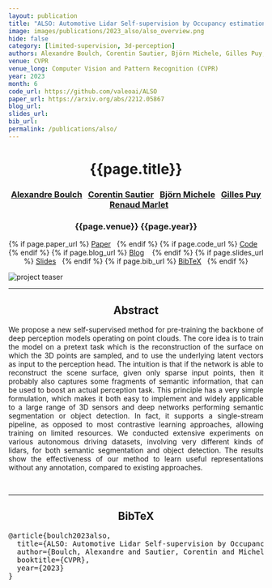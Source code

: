 ```yaml
---
layout: publication
title: "ALSO: Automotive Lidar Self-supervision by Occupancy estimation" 
image: images/publications/2023_also/also_overview.png
hide: false
category: [limited-supervision, 3d-perception]
authors: Alexandre Boulch, Corentin Sautier, Björn Michele, Gilles Puy, Renaud Marlet
venue: CVPR
venue_long: Computer Vision and Pattern Recognition (CVPR)
year: 2023
month: 6
code_url: https://github.com/valeoai/ALSO 
paper_url: https://arxiv.org/abs/2212.05867
blog_url: 
slides_url: 
bib_url: 
permalink: /publications/also/
---
```


<h1 align="center"> {{page.title}} </h1>
<!-- Simple call of authors -->
<!-- <h3 align="center"> {{page.authors}} </h3> -->
<!-- Alternatively you can add links to author pages -->
<h3 align="center"> 
<a href="https://boulch.eu/">Alexandre Boulch</a>&nbsp;&nbsp;
<a href="https://scholar.google.com/citations?user=xYDkHEsAAAAJ&hl=en&oi=ao">Corentin Sautier</a>&nbsp;&nbsp;
<a href="https://github.com/BjoernMichele">Björn Michele</a>&nbsp;&nbsp;
<a href="https://sites.google.com/site/puygilles/home">Gilles Puy</a> &nbsp;&nbsp;
<a href="http://imagine.enpc.fr/~marletr/">Renaud Marlet</a></h3>


<h3 align="center"> {{page.venue}} {{page.year}} </h3>

<div align="center">
  <p>
    {% if page.paper_url %}
    <a href="{{ page.paper_url }}"><i class="far fa-file-pdf"></i> Paper</a>&nbsp;&nbsp;
    {% endif %}
    {% if page.code_url %}
    <a href="{{ page.code_url }}"><i class="fab fa-github"></i> Code</a> &nbsp;&nbsp;
    {% endif %}
    {% if page.blog_url %}
    <a href="{{ page.blog_url }}"><i class="fab fa-blogger"></i> Blog</a> &nbsp;&nbsp;
    {% endif %}
    {% if page.slides_url %}
    <a href="{{ page.slides_url }}"><i class="far fa-file-pdf"></i> Slides</a>&nbsp;&nbsp;
    {% endif %}
    {% if page.bib_url %}
    <a href="{{ page.bib_url}}"><i class="far fa-file-alt"></i> BibTeX</a>&nbsp;&nbsp;
    {% endif %}
  </p>
</div>


<div class="publication-teaser">
    <img src="../../{{ page.image }}" alt="project teaser"/>
</div>


<hr>

<h2  align="center"> Abstract</h2>

<p align="justify">We propose a new self-supervised method for pre-training the backbone of deep perception models operating on point clouds. The core idea is to train the model on a pretext task which is the reconstruction of the surface on which the 3D points are sampled, and to use the underlying latent vectors as input to the perception head. The intuition is that if the network is able to reconstruct the scene surface, given only sparse input points, then it probably also captures some fragments of semantic information, that can be used to boost an actual perception task. This principle has a very simple formulation, which makes it both easy to implement and widely applicable to a large range of 3D sensors and deep networks performing semantic segmentation or object detection. In fact, it supports a single-stream pipeline, as opposed to most contrastive learning approaches, allowing training on limited resources. We conducted extensive experiments on various autonomous driving datasets, involving very different kinds of lidars, for both semantic segmentation and object detection. The results show the effectiveness of our method to learn useful representations without any annotation, compared to existing approaches.</a></p>

<br>

<hr>

<h2  align="center">BibTeX</h2>
<left>
  <pre class="bibtex-box">
@article{boulch2023also,
  title={ALSO: Automotive Lidar Self-supervision by Occupancy estimation},
  author={Boulch, Alexandre and Sautier, Corentin and Michel, Bj{\"o}rn and Puy, Gilles and Marlet, Renaud},
  booktitle={CVPR},
  year={2023}
}
</pre>
</left>

<br>
